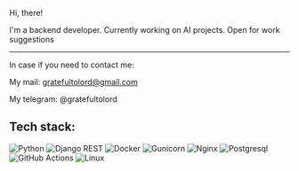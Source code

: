 Hi, there!

I'm a backend developer. Currently working on AI projects. Open for work suggestions
***
In case if you need to contact me:

My mail: gratefultolord@gmail.com

My telegram: @gratefultolord
## Tech stack:
![Python](https://img.shields.io/badge/Python-3776AB?style=for-the-badge&logo=python&logoColor=white)
![Django REST](https://img.shields.io/badge/DJANGO-REST-ff1709?style=for-the-badge&logo=django&logoColor=white&color=ff1709&labelColor=gray) 
![Docker](https://img.shields.io/badge/docker-%230db7ed.svg?style=for-the-badge&logo=docker&logoColor=white)
![Gunicorn](https://img.shields.io/badge/gunicorn-%298729.svg?style=for-the-badge&logo=gunicorn&logoColor=white)
![Nginx](https://img.shields.io/badge/nginx-%23009639.svg?style=for-the-badge&logo=nginx&logoColor=white)
![Postgresql](https://img.shields.io/badge/postgres-%23316192.svg?style=for-the-badge&logo=postgresql&logoColor=white)
![GitHub Actions](https://img.shields.io/badge/github%20actions-%232671E5.svg?style=for-the-badge&logo=githubactions&logoColor=white)
![Linux](https://img.shields.io/badge/Linux-FCC624?style=for-the-badge&logo=linux&logoColor=black)

<!---
gratefultolord/gratefultolord is a ✨ special ✨ repository because its `README.md` (this file) appears on your GitHub profile.
You can click the Preview link to take a look at your changes.
--->
